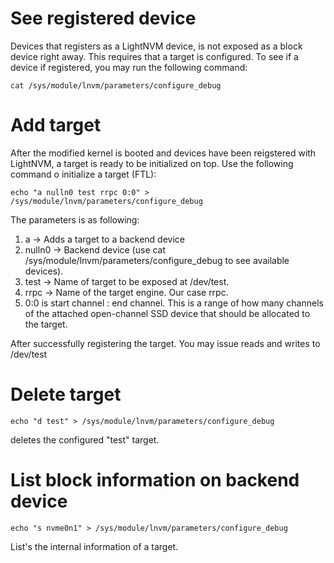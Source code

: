 # See registered device

Devices that registers as a LightNVM device, is not exposed as a block device
right away. This requires that a target is configured. To see if a device if
registered, you may run the following command:

    cat /sys/module/lnvm/parameters/configure_debug

# Add target

After the modified kernel is booted and devices have been reigstered with
LightNVM, a target is ready to be initialized on top. Use the following command o
initialize a target (FTL):

    echo "a nulln0 test rrpc 0:0" > /sys/module/lnvm/parameters/configure_debug

The parameters is as following:

 1.  a -> Adds a target to a backend device
 2.  nulln0 -> Backend device (use cat /sys/module/lnvm/parameters/configure_debug to see available devices).
 3.  test -> Name of target to be exposed at /dev/test.
 4.  rrpc -> Name of the target engine. Our case rrpc.
 5.  0:0 is start channel : end channel. This is a range of how many channels of the attached open-channel SSD device that should be allocated to the target. 

After successfully registering the target. You may issue reads and writes to
/dev/test

# Delete target

    echo "d test" > /sys/module/lnvm/parameters/configure_debug

deletes the configured "test" target.

# List block information on backend device

    echo "s nvme0n1" > /sys/module/lnvm/parameters/configure_debug

List's the internal information of a target. 


